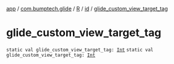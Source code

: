 [app](../../../index.md) / [com.bumptech.glide](../../index.md) / [R](../index.md) / [id](index.md) / [glide_custom_view_target_tag](./glide_custom_view_target_tag.md)

# glide_custom_view_target_tag

`static val glide_custom_view_target_tag: `[`Int`](https://kotlinlang.org/api/latest/jvm/stdlib/kotlin/-int/index.html)
`static val glide_custom_view_target_tag: `[`Int`](https://kotlinlang.org/api/latest/jvm/stdlib/kotlin/-int/index.html)